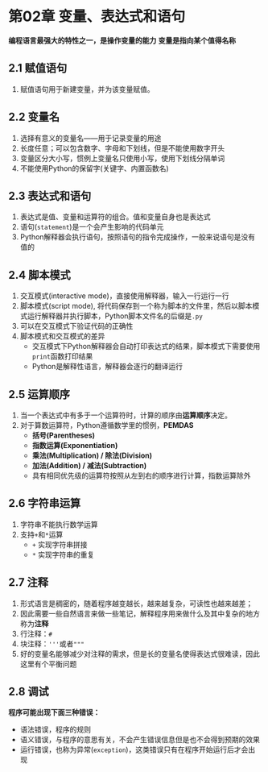
# 第02章 变量、表达式和语句


**编程语言最强大的特性之一，是操作变量的能力**
**变量是指向某个值得名称**

## 2.1 赋值语句

1. 赋值语句用于新建变量，并为该变量赋值。

## 2.2 变量名

1. 选择有意义的变量名——用于记录变量的用途
2. 长度任意；可以包含数字、字母和下划线，但是不能使用数字开头
3. 变量区分大小写，惯例上变量名只使用小写，使用下划线分隔单词
4. 不能使用Python的保留字(关键字、内置函数名)

## 2.3 表达式和语句

1. 表达式是值、变量和运算符的组合。值和变量自身也是表达式
2. 语句(`statement`)是一个会产生影响的代码单元
3. Python解释器会执行语句，按照语句的指令完成操作，一般来说语句是没有值的

## 2.4 脚本模式

1. 交互模式(interactive mode)，直接使用解释器，输入一行运行一行
2. 脚本模式(script mode), 将代码保存到一个称为脚本的文件里，然后以脚本模式运行解释器并执行脚本，Python脚本文件名的后缀是`.py`
3. 可以在交互模式下验证代码的正确性
4. 脚本模式和交互模式的差异
   + 交互模式下Python解释器会自动打印表达式的结果，脚本模式下需要使用`print`函数打印结果
   + Python是解释性语言，解释器会逐行的翻译运行

## 2.5 运算顺序

1. 当一个表达式中有多于一个运算符时，计算的顺序由**运算顺序**决定。
2. 对于算数运算符，Python遵循数学里的惯例，**PEMDAS**
   + **括号(Parentheses)**
   + **指数运算(Exponentiation)**
   + **乘法(Multiplication) / 除法(Division)**
   + **加法(Addition) / 减法(Subtraction)**
   + 具有相同优先级的运算符按照从左到右的顺序进行计算，指数运算除外

## 2.6 字符串运算

1. 字符串不能执行数学运算
2. 支持`+`和`*`运算
   + `+` 实现字符串拼接
   + `*` 实现字符串的重复

## 2.7 注释

1. 形式语言是稠密的，随着程序越变越长，越来越复杂，可读性也越来越差；
2. 因此需要一些自然语言来做一些笔记，解释程序用来做什么及其中复杂的地方称为**注释**
3. 行注释：`#`
4. 块注释：`'''`或者`"""`
5. 好的变量名能够减少对注释的需求，但是长的变量名使得表达式很难读，因此这里有个平衡问题

## 2.8 调试

**程序可能出现下面三种错误：**
   + 语法错误，程序的规则
   + 语义错误，与程序的意思有关，不会产生错误信息但是也不会得到预期的效果
   + 运行错误，也称为异常(`exception`)，这类错误只有在程序开始运行后才会出现